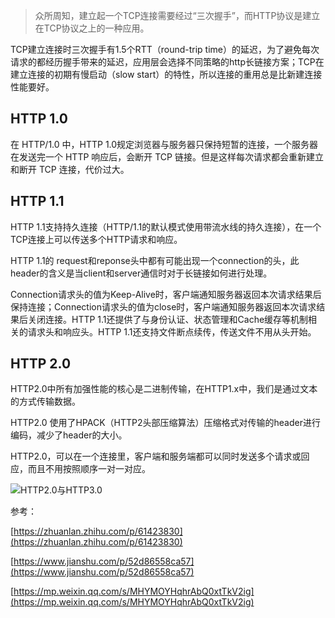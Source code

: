 > 众所周知，建立起一个TCP连接需要经过“三次握手”，而HTTP协议是建立在TCP协议之上的一种应用。



TCP建立连接时三次握手有1.5个RTT（round-trip time）的延迟，为了避免每次请求的都经历握手带来的延迟，应用层会选择不同策略的http长链接方案；TCP在建立连接的初期有慢启动（slow start）的特性，所以连接的重用总是比新建连接性能要好。

## HTTP 1.0

在 HTTP/1.0 中，HTTP 1.0规定浏览器与服务器只保持短暂的连接，一个服务器在发送完一个 HTTP 响应后，会断开 TCP 链接。但是这样每次请求都会重新建立和断开 TCP 连接，代价过大。

## HTTP 1.1

HTTP 1.1支持持久连接（HTTP/1.1的默认模式使用带流水线的持久连接），在一个TCP连接上可以传送多个HTTP请求和响应。

HTTP 1.1的 request和reponse头中都有可能出现一个connection的头，此header的含义是当client和server通信时对于长链接如何进行处理。

Connection请求头的值为Keep-Alive时，客户端通知服务器返回本次请求结果后保持连接；Connection请求头的值为close时，客户端通知服务器返回本次请求结果后关闭连接。HTTP 1.1还提供了与身份认证、状态管理和Cache缓存等机制相关的请求头和响应头。HTTP 1.1还支持文件断点续传，传送文件不用从头开始。

## HTTP 2.0

HTTP2.0中所有加强性能的核心是二进制传输，在HTTP1.x中，我们是通过文本的方式传输数据。

HTTP2.0 使用了HPACK（HTTP2头部压缩算法）压缩格式对传输的header进行编码，减少了header的大小。

HTTP2.0，可以在一个连接里，客户端和服务端都可以同时发送多个请求或回应，而且不用按照顺序一对一对应。

![HTTP2.0与HTTP3.0](F:\笔记\yudianxxJavaNote\计算机网络\HTTP\picture\aaatcp.jpg)





参考：

[https://zhuanlan.zhihu.com/p/61423830](https://zhuanlan.zhihu.com/p/61423830)

[https://www.jianshu.com/p/52d86558ca57](https://www.jianshu.com/p/52d86558ca57)

[https://mp.weixin.qq.com/s/MHYMOYHqhrAbQ0xtTkV2ig](https://mp.weixin.qq.com/s/MHYMOYHqhrAbQ0xtTkV2ig)